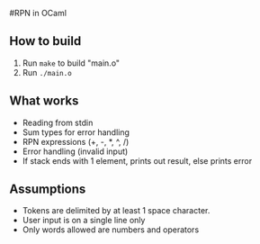 #RPN in OCaml

## How to build
1) Run `make` to build "main.o"
2) Run `./main.o`

## What works
* Reading from stdin
* Sum types for error handling
* RPN expressions (+, -, \*, ^, /)
* Error handling (invalid input)
* If stack ends with 1 element, prints out result, else prints error

## Assumptions
* Tokens are delimited by at least 1 space character.
* User input is on a single line only
* Only words allowed are numbers and operators


